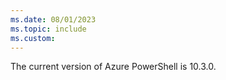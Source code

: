 ```yaml
---
ms.date: 08/01/2023
ms.topic: include
ms.custom:
---
```


The current version of Azure PowerShell is 10.3.0.
